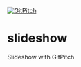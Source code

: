 [![GitPitch](https://gitpitch.com/assets/badge.svg)](https://gitpitch.com/nastavnjc/slideshow/master?grs=github&t=sky)
# slideshow
Slideshow with GitPitch
